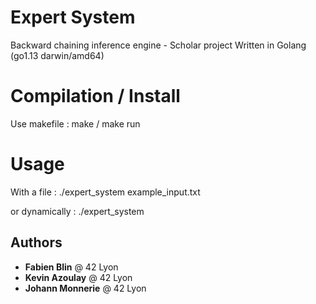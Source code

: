 # Expert System
Backward chaining inference engine - Scholar project
Written in Golang (go1.13 darwin/amd64)
# Compilation / Install

Use makefile : make / make run

# Usage

With a file :
./expert_system example_input.txt

or dynamically :
./expert_system

## Authors

* **Fabien Blin** @ 42 Lyon
* **Kevin Azoulay** @ 42 Lyon
* **Johann Monnerie** @ 42 Lyon
